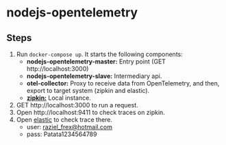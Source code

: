 # nodejs-opentelemetry

## Steps

1. Run `docker-compose up`.
   It starts the following components:
   * **nodejs-opentelemetry-master:** Entry point (GET http://localhost:3000)
   * **nodejs-opentelemetry-slave:** Intermediary api.
   * **otel-collector:** Proxy to receive data from OpenTelemetry, and then, export to target system (zipkin and elastic).
   * [**zipkin:**](https://zipkin.io/) Local instance.
2. GET http://localhost:3000 to run a request.
3. Open http://localhost:9411 to check traces on zipkin.
4. Open [elastic](https://cloud.elastic.co/home) to check trace there.
   * user: raziel_frex@hotmail.com
   * pass: Patata1234564789
